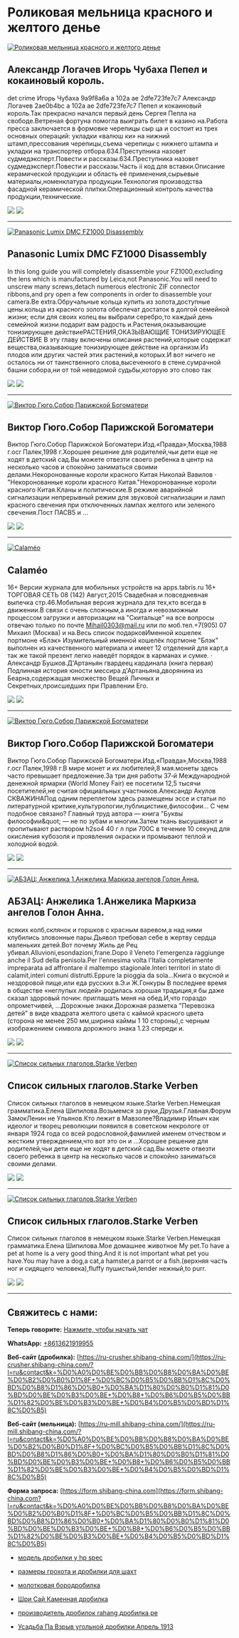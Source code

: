 # Роликовая мельница красного и желтого денье

<a href="https://swt.shibang-china.com/?l=ru&img&k=%D0%A0%D0%BE%D0%BB%D0%B8%D0%BA%D0%BE%D0%B2%D0%B0%D1%8F+%D0%BC%D0%B5%D0%BB%D1%8C%D0%BD%D0%B8%D1%86%D0%B0+%D0%BA%D1%80%D0%B0%D1%81%D0%BD%D0%BE%D0%B3%D0%BE+%D0%B8+%D0%B6%D0%B5%D0%BB%D1%82%D0%BE%D0%B3%D0%BE+%D0%B4%D0%B5%D0%BD%D1%8C%D0%B5" target="_blank">![Роликовая мельница красного и желтого денье](http://static.shibang-china.com/all-800x300/1434.jpg)</a>

## Александр Логачев Игорь Чубаха Пепел и кокаиновый король.
det crime Игорь Чубаха 9a9f8a6a a 102a ae 2dfe723fe7c7 Александр Логачев 2ae0b4bc a 102a ae 2dfe723fe7c7 Пепел и кокаиновый король.Так прекрасно начался первый день Сергея Пепла на свободе.Ветреная фортуна помогла выиграть билет в казино на.Работа пресса заключается в формовке черепицы сыр ца и состоит из трех основных операций: укладки &#171;валюш ки&#187; на нижний штамп,прессования черепицы,съема чере&#173;пицы с нижнего штампа и укладки на транспортер отбора.634.Преступника назовет судмедэксперт.Повести и рассказы.634.Преступника назовет судмедэксперт.Повести и рассказы.Часть ii код для вставки.Описание керамической продукции и область её применения,сырьевые материалы,номенклатура продукции.Технология производства фасадной керамической плитки.Операционный контроль качества продукции,технические.


<a href="https://whatsapp.shibangsoft.com/WhatsApp.php" target="_blank" title="WhatsApp">![](http://static.shibang-china.com/icon/whatsapp.png)</a> <a href="https://swt.shibang-china.com/?l=ru&icon&k=%D0%A0%D0%BE%D0%BB%D0%B8%D0%BA%D0%BE%D0%B2%D0%B0%D1%8F+%D0%BC%D0%B5%D0%BB%D1%8C%D0%BD%D0%B8%D1%86%D0%B0+%D0%BA%D1%80%D0%B0%D1%81%D0%BD%D0%BE%D0%B3%D0%BE+%D0%B8+%D0%B6%D0%B5%D0%BB%D1%82%D0%BE%D0%B3%D0%BE+%D0%B4%D0%B5%D0%BD%D1%8C%D0%B5" target="_blank">![](http://static.shibang-china.com/icon/chat-ru.png)</a>

---

<a href="https://swt.shibang-china.com/?l=ru&img&k=%D0%A0%D0%BE%D0%BB%D0%B8%D0%BA%D0%BE%D0%B2%D0%B0%D1%8F+%D0%BC%D0%B5%D0%BB%D1%8C%D0%BD%D0%B8%D1%86%D0%B0+%D0%BA%D1%80%D0%B0%D1%81%D0%BD%D0%BE%D0%B3%D0%BE+%D0%B8+%D0%B6%D0%B5%D0%BB%D1%82%D0%BE%D0%B3%D0%BE+%D0%B4%D0%B5%D0%BD%D1%8C%D0%B5" target="_blank">![Panasonic Lumix DMC FZ1000 Disassembly](http://static.shibang-china.com/all-800x300/308.jpg)</a>

## Panasonic Lumix DMC FZ1000 Disassembly
In this long guide you will completely disassemble your FZ1000,excluding the lens which is manufactured by Leica,not Panasonic.You will need to unscrew many screws,detach numerous electronic ZIF connector ribbons,and pry open a few components in order to disassemble your camera.Be extra.Обручальные кольца купить из золота,доступные цены.кольца из красного золота обеспечат достаток в долгой семейной жизни; если для своих колец вы выбрали серебро,то каждый день семейной жизни подарит вам радость и.Растения,оказывающие тонизирующее действиеРАСТЕНИЯ,ОКАЗЫВАЮЩИЕ ТОНИЗИРУЮЩЕЕ ДЕЙСТВИЕ В эту главу включены описания растений,которые содержат вещества,оказывающие тонизирующее действие на организм.Из плодов или других частей этих растений,в которых.И вот ничего не осталось ни от таинственного слова,высеченного в стене.сумрачной башни собора,ни от той неведомой судьбы,которую это слово так


<a href="https://whatsapp.shibangsoft.com/WhatsApp.php" target="_blank" title="WhatsApp">![](http://static.shibang-china.com/icon/whatsapp.png)</a> <a href="https://swt.shibang-china.com/?l=ru&icon&k=%D0%A0%D0%BE%D0%BB%D0%B8%D0%BA%D0%BE%D0%B2%D0%B0%D1%8F+%D0%BC%D0%B5%D0%BB%D1%8C%D0%BD%D0%B8%D1%86%D0%B0+%D0%BA%D1%80%D0%B0%D1%81%D0%BD%D0%BE%D0%B3%D0%BE+%D0%B8+%D0%B6%D0%B5%D0%BB%D1%82%D0%BE%D0%B3%D0%BE+%D0%B4%D0%B5%D0%BD%D1%8C%D0%B5" target="_blank">![](http://static.shibang-china.com/icon/chat-ru.png)</a>

---

<a href="https://swt.shibang-china.com/?l=ru&img&k=%D0%A0%D0%BE%D0%BB%D0%B8%D0%BA%D0%BE%D0%B2%D0%B0%D1%8F+%D0%BC%D0%B5%D0%BB%D1%8C%D0%BD%D0%B8%D1%86%D0%B0+%D0%BA%D1%80%D0%B0%D1%81%D0%BD%D0%BE%D0%B3%D0%BE+%D0%B8+%D0%B6%D0%B5%D0%BB%D1%82%D0%BE%D0%B3%D0%BE+%D0%B4%D0%B5%D0%BD%D1%8C%D0%B5" target="_blank">![Виктор Гюго.Собор Парижской Богоматери](http://static.shibang-china.com/all-800x300/1002.jpg)</a>

## Виктор Гюго.Собор Парижской Богоматери
Виктор Гюго.Собор Парижской Богоматери.Изд.&#171;Правда&#187;,Москва,1988 г.ocr Палек,1998 г.Хорошее решение для родителей,чьи дети еще не ходят в детский сад.Вы можете отвезти своего ребенка в центр на несколько часов и спокойно заниматься своими делами.Некоронованные короли красного Китая Николай Вавилов&nbsp;&#0183;&#32;&quot;Некоронованные короли красного Китая.&quot;Некоронованные короли красного Китая.Кланы и политические.В режиме аварийной сигнализации непрерывный режим для звуковой сигнализации и ламп красного свечения при отключенных лампах желтого или зеленого свечения.Пост ПАСВ5 и …


<a href="https://whatsapp.shibangsoft.com/WhatsApp.php" target="_blank" title="WhatsApp">![](http://static.shibang-china.com/icon/whatsapp.png)</a> <a href="https://swt.shibang-china.com/?l=ru&icon&k=%D0%A0%D0%BE%D0%BB%D0%B8%D0%BA%D0%BE%D0%B2%D0%B0%D1%8F+%D0%BC%D0%B5%D0%BB%D1%8C%D0%BD%D0%B8%D1%86%D0%B0+%D0%BA%D1%80%D0%B0%D1%81%D0%BD%D0%BE%D0%B3%D0%BE+%D0%B8+%D0%B6%D0%B5%D0%BB%D1%82%D0%BE%D0%B3%D0%BE+%D0%B4%D0%B5%D0%BD%D1%8C%D0%B5" target="_blank">![](http://static.shibang-china.com/icon/chat-ru.png)</a>

---

<a href="https://swt.shibang-china.com/?l=ru&img&k=%D0%A0%D0%BE%D0%BB%D0%B8%D0%BA%D0%BE%D0%B2%D0%B0%D1%8F+%D0%BC%D0%B5%D0%BB%D1%8C%D0%BD%D0%B8%D1%86%D0%B0+%D0%BA%D1%80%D0%B0%D1%81%D0%BD%D0%BE%D0%B3%D0%BE+%D0%B8+%D0%B6%D0%B5%D0%BB%D1%82%D0%BE%D0%B3%D0%BE+%D0%B4%D0%B5%D0%BD%D1%8C%D0%B5" target="_blank">![Calam&#233;o](http://static.shibang-china.com/all-800x300/1367.jpg)</a>

## Calam&#233;o
16+ Версии журнала для мобильных устройств на apps.tabris.ru 16+ ТОРГОВАЯ СЕТЬ 08 (142) Август,2015 Свадебная и повседневная выпечка cтр.46.Мобильная версия журнала для тех,кто всегда в движении.В связи с очень сложным,а иногда и невозможным процессом загрузки и авторизации на &quot;Скитальце&quot; на все вопросы отвечаю только по почте Mihail0303@mail.ru или по моб.тел.+7(905) 07 Михаил (Москва) и на.Весь список подарковИменной кошелек портмоне &#171;Блэк&#187; Изумительный именной кошелёк портмоне &quot;Блэк&quot; выполнен из качественного материала и имеет 12 отделений для карт,а так же такой презент легко наведёт порядок в карманах и сумке.&nbsp;&#0183;&#32;Александр Бушков.Д'Артаньян гвардеец кардинала (книга первая) Подлинная история юности мессира д'Артаньяна,дворянина из Беарна,содержащая множество Вещей Личных и Секретных,происшедших при Правлении Его.


<a href="https://whatsapp.shibangsoft.com/WhatsApp.php" target="_blank" title="WhatsApp">![](http://static.shibang-china.com/icon/whatsapp.png)</a> <a href="https://swt.shibang-china.com/?l=ru&icon&k=%D0%A0%D0%BE%D0%BB%D0%B8%D0%BA%D0%BE%D0%B2%D0%B0%D1%8F+%D0%BC%D0%B5%D0%BB%D1%8C%D0%BD%D0%B8%D1%86%D0%B0+%D0%BA%D1%80%D0%B0%D1%81%D0%BD%D0%BE%D0%B3%D0%BE+%D0%B8+%D0%B6%D0%B5%D0%BB%D1%82%D0%BE%D0%B3%D0%BE+%D0%B4%D0%B5%D0%BD%D1%8C%D0%B5" target="_blank">![](http://static.shibang-china.com/icon/chat-ru.png)</a>

---

<a href="https://swt.shibang-china.com/?l=ru&img&k=%D0%A0%D0%BE%D0%BB%D0%B8%D0%BA%D0%BE%D0%B2%D0%B0%D1%8F+%D0%BC%D0%B5%D0%BB%D1%8C%D0%BD%D0%B8%D1%86%D0%B0+%D0%BA%D1%80%D0%B0%D1%81%D0%BD%D0%BE%D0%B3%D0%BE+%D0%B8+%D0%B6%D0%B5%D0%BB%D1%82%D0%BE%D0%B3%D0%BE+%D0%B4%D0%B5%D0%BD%D1%8C%D0%B5" target="_blank">![Виктор Гюго.Собор Парижской Богоматери](http://static.shibang-china.com/all-800x300/282.jpg)</a>

## Виктор Гюго.Собор Парижской Богоматери
Виктор Гюго.Собор Парижской Богоматери.Изд.&#171;Правда&#187;,Москва,1988 г.ocr Палек,1998 г.В мире монет и их любителей,8 мая.монеты здесь часто превышает предложение.За три дня работы 37‑й Международной денежной ярмарки (World Money Fair) ее посетили 12,5 тысячи посетителей,не считая официальных участников.Александр Акулов СКВАЖИНАПод одним переплетом здесь размещены эссе и статьи по литературной критике,культурологии,публицистике,философии… С чем подобное связано? Главный труд автора — книга &quot;Буквы философии&amp;quot; — не по зубам и многим.Затем ткань высушивают и пропитывают раствором h2so4 40 г л при 700С в течение 10 секунд для окисления кубозоля и проявления окраски и промывают теплой и холодной водой.


<a href="https://whatsapp.shibangsoft.com/WhatsApp.php" target="_blank" title="WhatsApp">![](http://static.shibang-china.com/icon/whatsapp.png)</a> <a href="https://swt.shibang-china.com/?l=ru&icon&k=%D0%A0%D0%BE%D0%BB%D0%B8%D0%BA%D0%BE%D0%B2%D0%B0%D1%8F+%D0%BC%D0%B5%D0%BB%D1%8C%D0%BD%D0%B8%D1%86%D0%B0+%D0%BA%D1%80%D0%B0%D1%81%D0%BD%D0%BE%D0%B3%D0%BE+%D0%B8+%D0%B6%D0%B5%D0%BB%D1%82%D0%BE%D0%B3%D0%BE+%D0%B4%D0%B5%D0%BD%D1%8C%D0%B5" target="_blank">![](http://static.shibang-china.com/icon/chat-ru.png)</a>

---

<a href="https://swt.shibang-china.com/?l=ru&img&k=%D0%A0%D0%BE%D0%BB%D0%B8%D0%BA%D0%BE%D0%B2%D0%B0%D1%8F+%D0%BC%D0%B5%D0%BB%D1%8C%D0%BD%D0%B8%D1%86%D0%B0+%D0%BA%D1%80%D0%B0%D1%81%D0%BD%D0%BE%D0%B3%D0%BE+%D0%B8+%D0%B6%D0%B5%D0%BB%D1%82%D0%BE%D0%B3%D0%BE+%D0%B4%D0%B5%D0%BD%D1%8C%D0%B5" target="_blank">![АБЗАЦ: Анжелика 1.Анжелика Маркиза ангелов Голон Анна.](http://static.shibang-china.com/all-800x300/1465.jpg)</a>

## АБЗАЦ: Анжелика 1.Анжелика Маркиза ангелов Голон Анна.
всяких колб,склянок и горшков с красным варевом,а над ними клубились зловонные пары.Дьявол требовал себе в жертву сердца маленьких детей.Вот почему Жиль де Рец убивал.Alluvioni,esondazioni,frane.Dopo il Veneto l'emergenza raggiunge anche il Sud della penisola.Per l'ennesima volta l'Italia completamente impreparata ad affrontare il maltempo stagionale.Interi territori in stato di calamit,interi comuni distrutti.Eppure la pioggia da sola…Книга о вкусной и нездоровой пище,или еда русских в.Э.и Ж.Гонкуры В последнее время в обществе &#171;неглупых людей&#187; родилась хорошая традиция,я бы даже сказал здоровый почин: приглашать меня на обед.И,что гораздо опрометчивей, …Дорожные знаки.Дорожная разметка &quot;Перевозка детей&quot; в виде квадрата желтого цвета с каймой красного цвета (сторона не менее 250 мм,ширина каймы 1 10 стороны),с черным изображением символа дорожного знака 1.23 спереди и.


<a href="https://whatsapp.shibangsoft.com/WhatsApp.php" target="_blank" title="WhatsApp">![](http://static.shibang-china.com/icon/whatsapp.png)</a> <a href="https://swt.shibang-china.com/?l=ru&icon&k=%D0%A0%D0%BE%D0%BB%D0%B8%D0%BA%D0%BE%D0%B2%D0%B0%D1%8F+%D0%BC%D0%B5%D0%BB%D1%8C%D0%BD%D0%B8%D1%86%D0%B0+%D0%BA%D1%80%D0%B0%D1%81%D0%BD%D0%BE%D0%B3%D0%BE+%D0%B8+%D0%B6%D0%B5%D0%BB%D1%82%D0%BE%D0%B3%D0%BE+%D0%B4%D0%B5%D0%BD%D1%8C%D0%B5" target="_blank">![](http://static.shibang-china.com/icon/chat-ru.png)</a>

---

<a href="https://swt.shibang-china.com/?l=ru&img&k=%D0%A0%D0%BE%D0%BB%D0%B8%D0%BA%D0%BE%D0%B2%D0%B0%D1%8F+%D0%BC%D0%B5%D0%BB%D1%8C%D0%BD%D0%B8%D1%86%D0%B0+%D0%BA%D1%80%D0%B0%D1%81%D0%BD%D0%BE%D0%B3%D0%BE+%D0%B8+%D0%B6%D0%B5%D0%BB%D1%82%D0%BE%D0%B3%D0%BE+%D0%B4%D0%B5%D0%BD%D1%8C%D0%B5" target="_blank">![Список сильных глаголов.Starke Verben](http://static.shibang-china.com/all-800x300/626.jpg)</a>

## Список сильных глаголов.Starke Verben
Список сильных глаголов в немецком языке.Starke Verben.Немецкая грамматика.Елена Шипилова.Возьмемся за руки,Друзья.Главная.Форум ЗамокЛенин не Ульянов.Кто лежит в Мавзолее?Владимир Ильич как идеолог и творец революции появился в советском некрологе от января 1924 года со всей родословной,фамилией именем отчеством и жестким утверждением,что вот это он и …Хорошее решение для родителей,чьи дети еще не ходят в детский сад.Вы можете отвезти своего ребенка в центр на несколько часов и спокойно заниматься своими делами.


<a href="https://whatsapp.shibangsoft.com/WhatsApp.php" target="_blank" title="WhatsApp">![](http://static.shibang-china.com/icon/whatsapp.png)</a> <a href="https://swt.shibang-china.com/?l=ru&icon&k=%D0%A0%D0%BE%D0%BB%D0%B8%D0%BA%D0%BE%D0%B2%D0%B0%D1%8F+%D0%BC%D0%B5%D0%BB%D1%8C%D0%BD%D0%B8%D1%86%D0%B0+%D0%BA%D1%80%D0%B0%D1%81%D0%BD%D0%BE%D0%B3%D0%BE+%D0%B8+%D0%B6%D0%B5%D0%BB%D1%82%D0%BE%D0%B3%D0%BE+%D0%B4%D0%B5%D0%BD%D1%8C%D0%B5" target="_blank">![](http://static.shibang-china.com/icon/chat-ru.png)</a>

---

<a href="https://swt.shibang-china.com/?l=ru&img&k=%D0%A0%D0%BE%D0%BB%D0%B8%D0%BA%D0%BE%D0%B2%D0%B0%D1%8F+%D0%BC%D0%B5%D0%BB%D1%8C%D0%BD%D0%B8%D1%86%D0%B0+%D0%BA%D1%80%D0%B0%D1%81%D0%BD%D0%BE%D0%B3%D0%BE+%D0%B8+%D0%B6%D0%B5%D0%BB%D1%82%D0%BE%D0%B3%D0%BE+%D0%B4%D0%B5%D0%BD%D1%8C%D0%B5" target="_blank">![Список сильных глаголов.Starke Verben](http://static.shibang-china.com/all-800x300/101.jpg)</a>

## Список сильных глаголов.Starke Verben
Список сильных глаголов в немецком языке.Starke Verben.Немецкая грамматика.Елена Шипилова.Мое домашнее животное My pet.To have a pet at home is a very good thing.And it is not important what pet you have.You may have a dog,a cat,a hamster,a parrot or a fish.(верхняя часть ног и сидящего человека),fluffy пушистый,tender нежный,to purr.

<a href="https://whatsapp.shibangsoft.com/WhatsApp.php" target="_blank" title="WhatsApp">![](http://static.shibang-china.com/icon/whatsapp.png)</a> <a href="https://swt.shibang-china.com/?l=ru&icon&k=%D0%A0%D0%BE%D0%BB%D0%B8%D0%BA%D0%BE%D0%B2%D0%B0%D1%8F+%D0%BC%D0%B5%D0%BB%D1%8C%D0%BD%D0%B8%D1%86%D0%B0+%D0%BA%D1%80%D0%B0%D1%81%D0%BD%D0%BE%D0%B3%D0%BE+%D0%B8+%D0%B6%D0%B5%D0%BB%D1%82%D0%BE%D0%B3%D0%BE+%D0%B4%D0%B5%D0%BD%D1%8C%D0%B5" target="_blank">![](http://static.shibang-china.com/icon/chat-ru.png)</a>

---
## Свяжитесь с нами:

**Теперь говорите:** [Нажмите, чтобы начать чат](https://swt.shibang-china.com?l=ru&contact&k=%D0%A0%D0%BE%D0%BB%D0%B8%D0%BA%D0%BE%D0%B2%D0%B0%D1%8F+%D0%BC%D0%B5%D0%BB%D1%8C%D0%BD%D0%B8%D1%86%D0%B0+%D0%BA%D1%80%D0%B0%D1%81%D0%BD%D0%BE%D0%B3%D0%BE+%D0%B8+%D0%B6%D0%B5%D0%BB%D1%82%D0%BE%D0%B3%D0%BE+%D0%B4%D0%B5%D0%BD%D1%8C%D0%B5)

**WhatsApp:**  [+8613621919955](https://whatsapp.shibangsoft.com/WhatsApp.php)

**Веб-сайт (дробилка):** [https://ru-crusher.shibang-china.com/](https://ru-crusher.shibang-china.com/?l=ru&contact&k=%D0%A0%D0%BE%D0%BB%D0%B8%D0%BA%D0%BE%D0%B2%D0%B0%D1%8F+%D0%BC%D0%B5%D0%BB%D1%8C%D0%BD%D0%B8%D1%86%D0%B0+%D0%BA%D1%80%D0%B0%D1%81%D0%BD%D0%BE%D0%B3%D0%BE+%D0%B8+%D0%B6%D0%B5%D0%BB%D1%82%D0%BE%D0%B3%D0%BE+%D0%B4%D0%B5%D0%BD%D1%8C%D0%B5)

**Веб-сайт (мельница):** [https://ru-mill.shibang-china.com/](https://ru-mill.shibang-china.com/?l=ru&contact&k=%D0%A0%D0%BE%D0%BB%D0%B8%D0%BA%D0%BE%D0%B2%D0%B0%D1%8F+%D0%BC%D0%B5%D0%BB%D1%8C%D0%BD%D0%B8%D1%86%D0%B0+%D0%BA%D1%80%D0%B0%D1%81%D0%BD%D0%BE%D0%B3%D0%BE+%D0%B8+%D0%B6%D0%B5%D0%BB%D1%82%D0%BE%D0%B3%D0%BE+%D0%B4%D0%B5%D0%BD%D1%8C%D0%B5)

**Форма запроса:** [https://form.shibang-china.com](https://form.shibang-china.com?l=ru&contact&k=%D0%A0%D0%BE%D0%BB%D0%B8%D0%BA%D0%BE%D0%B2%D0%B0%D1%8F+%D0%BC%D0%B5%D0%BB%D1%8C%D0%BD%D0%B8%D1%86%D0%B0+%D0%BA%D1%80%D0%B0%D1%81%D0%BD%D0%BE%D0%B3%D0%BE+%D0%B8+%D0%B6%D0%B5%D0%BB%D1%82%D0%BE%D0%B3%D0%BE+%D0%B4%D0%B5%D0%BD%D1%8C%D0%B5)

* [модель дробилки y hp spec](../124/%D0%BC%D0%BE%D0%B4%D0%B5%D0%BB%D1%8C%20%D0%B4%D1%80%D0%BE%D0%B1%D0%B8%D0%BB%D0%BA%D0%B8%20y%20hp%20spec.md)

* [размеры грохота и дробилки для шахт](../121/%D1%80%D0%B0%D0%B7%D0%BC%D0%B5%D1%80%D1%8B%20%D0%B3%D1%80%D0%BE%D1%85%D0%BE%D1%82%D0%B0%20%D0%B8%20%D0%B4%D1%80%D0%BE%D0%B1%D0%B8%D0%BB%D0%BA%D0%B8%20%D0%B4%D0%BB%D1%8F%20%D1%88%D0%B0%D1%85%D1%82.md)

* [молотковая бородробилка](../122/%D0%BC%D0%BE%D0%BB%D0%BE%D1%82%D0%BA%D0%BE%D0%B2%D0%B0%D1%8F%20%D0%B1%D0%BE%D1%80%D0%BE%D0%B4%D1%80%D0%BE%D0%B1%D0%B8%D0%BB%D0%BA%D0%B0.md)

* [Шри Сай Каменная дробилка](../121/%D0%A8%D1%80%D0%B8%20%D0%A1%D0%B0%D0%B9%20%D0%9A%D0%B0%D0%BC%D0%B5%D0%BD%D0%BD%D0%B0%D1%8F%20%D0%B4%D1%80%D0%BE%D0%B1%D0%B8%D0%BB%D0%BA%D0%B0.md)

* [производитель дробилок rahang дробилка pe](../121/%D0%BF%D1%80%D0%BE%D0%B8%D0%B7%D0%B2%D0%BE%D0%B4%D0%B8%D1%82%D0%B5%D0%BB%D1%8C%20%D0%B4%D1%80%D0%BE%D0%B1%D0%B8%D0%BB%D0%BE%D0%BA%20rahang%20%D0%B4%D1%80%D0%BE%D0%B1%D0%B8%D0%BB%D0%BA%D0%B0%20pe.md)

* [Усадьба Па Взрыв угольной дробилки Апрель 1913](../123/%D0%A3%D1%81%D0%B0%D0%B4%D1%8C%D0%B1%D0%B0%20%D0%9F%D0%B0%20%D0%92%D0%B7%D1%80%D1%8B%D0%B2%20%D1%83%D0%B3%D0%BE%D0%BB%D1%8C%D0%BD%D0%BE%D0%B9%20%D0%B4%D1%80%D0%BE%D0%B1%D0%B8%D0%BB%D0%BA%D0%B8%20%D0%90%D0%BF%D1%80%D0%B5%D0%BB%D1%8C%201913.md)
